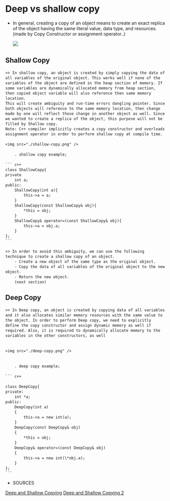 <h1> Deep vs shallow copy </h1>

- In general, creating a copy of an object means to create an exact replica of the object
  having the same literal value, data type, and resources. (made by Copy Constructor or assignment operator..)

  <img src="./deep-shallow.copy.md" />

<h2> Shallow Copy </h2>

    >> In shallow copy, an object is created by simply copying the data of all variables of the original object. This works well if none of the variables of the object are defined in the heap section of memory. If some variables are dynamically allocated memory from heap section, then copied object variable will also reference then same memory location.
    This will create ambiguity and run-time errors dangling pointer. Since both objects will reference to the same memory location, then change made by one will reflect those change in another object as well. Since we wanted to create a replica of the object, this purpose will not be filled by Shallow copy.
    Note: C++ compiler implicitly creates a copy constructor and overloads assignment operator in order to perform shallow copy at compile time.

    <img src="./shallow-copy.png" />

    	. shallow copy example;

    ``` c++
    class ShallowCopy{
    private
    	int a;
    public:
    	ShallowCopy(int a){
    		this->a = a;
    	}
    	ShallowCopy(const ShallowCopy& obj){
    		*this = obj;
    	}
    	ShallowCopy& operator=(const ShallowCopy& obj){
    		this->a = obj.a;
    	}
    };
    ```

    >> In order to avoid this ambiguity, we can use the following technique to create a shallow copy of an object.
    	- Create a new object of the same type as the original object.
    	- Copy the data of all variables of the original object to the new object.
    	- Return the new object.
    	(next section)

<h2> Deep Copy </h2>

    >> In Deep copy, an object is created by copying data of all variables and it also allocates similar memory resources with the same value to the object. In order to perform Deep copy, we need to explicitly define the copy constructor and assign dynamic memory as well if required. Also, it is required to dynamically allocate memory to the variables in the other constructors, as well


    <img src="./deep-copy.png" />


    	. deep copy example;

    ``` c++

    class DeepCopy{
    private:
    	int *a;
    public:
    	DeepCopy(int a)
    	{
    		this->a = new int(a);
    	}
    	DeepCopy(const DeepCopy& obj)
    	{
    		*this = obj;
    	}
    	DeepCopy& operator=(const DeepCopy& obj)
    	{
    		this->a = new int(\*obj.a);
    	}
    };
    ```

- SOURCES

[Deep and Shallow Copying](https://www.cs.utexas.edu/~scottm/cs307/handouts/deepCopying.htm)
[Deep and Shallow Copying 2](https://owlcation.com/stem/Copy-Constructor-shallow-copy-vs-deep-copy)
